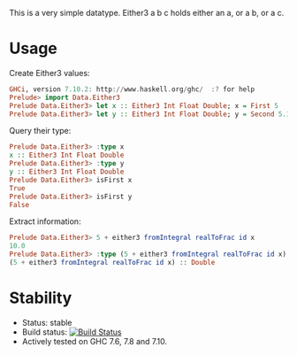 This is a very simple datatype. Either3 a b c holds either an a, or a b, or a c.

# Usage

Create Either3 values:
``` haskell
GHCi, version 7.10.2: http://www.haskell.org/ghc/  :? for help
Prelude> import Data.Either3
Prelude Data.Either3> let x :: Either3 Int Float Double; x = First 5
Prelude Data.Either3> let y :: Either3 Int Float Double; y = Second 5.12
```
Query their type:
```haskell
Prelude Data.Either3> :type x
x :: Either3 Int Float Double
Prelude Data.Either3> :type y
y :: Either3 Int Float Double
Prelude Data.Either3> isFirst x
True
Prelude Data.Either3> isFirst y
False
```
Extract information:
```haskell
Prelude Data.Either3> 5 + either3 fromIntegral realToFrac id x
10.0
Prelude Data.Either3> :type (5 + either3 fromIntegral realToFrac id x)
(5 + either3 fromIntegral realToFrac id x) :: Double
```

# Stability

* Status: stable
* Build status: [![Build Status](https://travis-ci.org/keera-studios/data-either3.svg?branch=master)](https://travis-ci.org/keera-studios/data-either3)
* Actively tested on GHC 7.6, 7.8 and 7.10.
